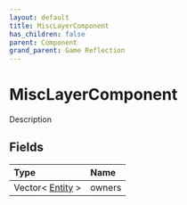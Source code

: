```yaml
---
layout: default
title: MiscLayerComponent
has_children: false
parent: Component
grand_parent: Game Reflection
---
```

# MiscLayerComponent
Description 

## Fields
| Type | Name |
|:-------------|:--------------|
| Vector< [Entity](/game-reflection/classes/entity.md) > | owners |
